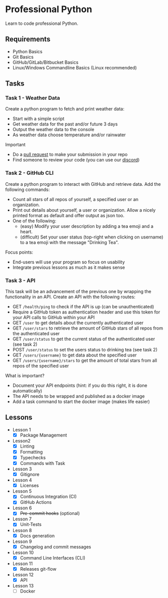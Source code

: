 
# Professional Python

Learn to code professional Python.

## Requirements

- Python Basics
- Git Basics
- GitHub/GitLab/Bitbucket Basics
- Linux/Windows Commandline Basics (Linux recommended)

## Tasks

### Task 1 - Weather Data

Create a python program to fetch and print weather data:

- Start with a simple script
- Get weather data for the past and/or future 3 days
- Output the weather data to the console
- As weather data choose temperature and/or rainwater

Important

- Do a [pull request][github-pr] to make your submission in your repo
- Find someone to review your code (you can use our [discord])

[github-pr]: https://docs.github.com/en/pull-requests/collaborating-with-pull-requests/proposing-changes-to-your-work-with-pull-requests/about-pull-requests
[discord]: https://discord.gg/wEUHwtr8Pn

### Task 2 - GitHub CLI

Create a python program to interact with GitHub and retrieve data.
Add the following commands:

- Count all stars of all repos of yourself, a specified user or an organization.
- Print out details about yourself, a user or organization.
  Allow a nicely printed format as default and offer output as json too.
- One of the following:
  - (easy) Modify your user description by adding a tea emoji and a heart.
  - (difficult) Set your user status (top-right when clicking on username)
    to a tea emoji with the message "Drinking Tea".

Focus points:

- End-users will use your program so focus on usability
- Integrate previous lessons as much as it makes sense

### Task 3 - API

This task will be an advancement of the previous one by wrapping the
functionality in an API.
Create an API with the following routes:

- GET `/health/ping` to check if the API is up (can be unauthenticated)
- Require a GitHub token as authentication header and use this token for
  your API calls to GitHub within your API
- GET `/user` to get details about the currently authenticated user
- GET `/user/stars` to retrieve the amount of GitHub stars of all repos from the
  authenticated user
- GET `/user/status` to get the current status of the authenticated user (see
  task 2)
- POST `/user/status` to set the users status to drinking tea (see task 2)
- GET `/users/{username}` to get data about the specified user
- GET `/users/{username}/stars` to get the amount of total stars from all repos
  of the specified user

What is important?

- Document your API endpoints (hint: if you do this right, it is done
  automatically)
- The API needs to be wrapped and published as a docker image
- Add a task command to start the docker image (makes life easier)

## Lessons

- Lesson 1
  - [x] Package Management
- Lesson2
  - [x] Linting
  - [x] Formatting
  - [x] Typechecks
  - [x] Commands with Task
- Lesson 3
  - [x] Gitignore
- Lesson 4
  - [x] Licenses
- Lesson 5
  - [x] Continuous Integration (CI)
  - [x] GitHub Actions
- Lesson 6
  - [x] ~~Pre-commit hooks~~ (optional)
- Lesson 7
  - [x] Unit-Tests
- Lesson 8
  - [x] Docs generation
- Lesson 9
  - [x] Changelog and commit messages
- Lesson 10
  - [x] Command Line Interfaces (CLI)
- Lesson 11
  - [x] Releases git-flow
- Lesson 12
  - [x] API
- Lesson 13
  - [ ] Docker
